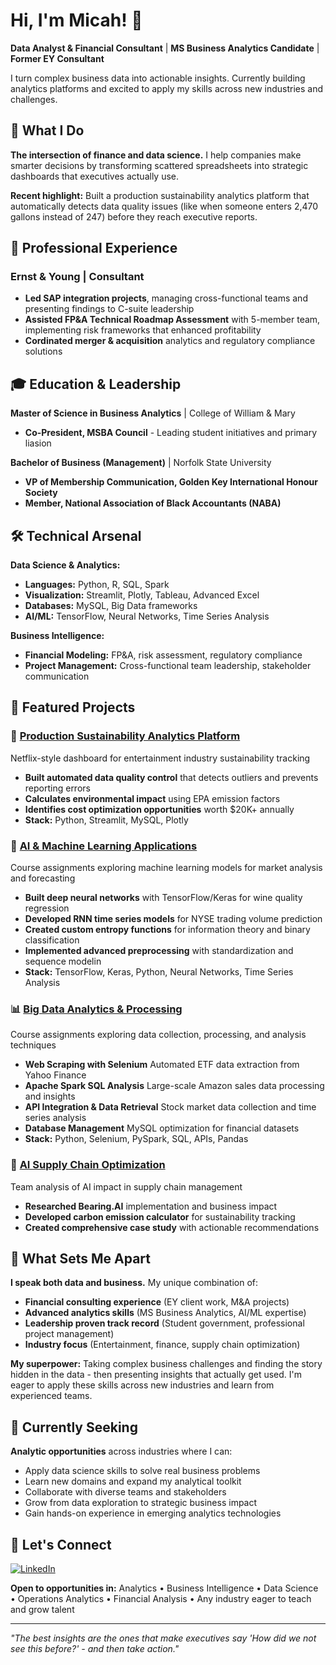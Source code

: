 # Hi, I'm Micah! 👋

**Data Analyst & Financial Consultant** | **MS Business Analytics Candidate** | **Former EY Consultant**

I turn complex business data into actionable insights. Currently building analytics platforms and excited to apply my skills across new industries and challenges.


## 🚀 What I Do

**The intersection of finance and data science.** I help companies make smarter decisions by transforming scattered spreadsheets into strategic dashboards that executives actually use.

**Recent highlight:** Built a production sustainability analytics platform that automatically detects data quality issues (like when someone enters 2,470 gallons instead of 247) before they reach executive reports.



## 💼 Professional Experience

### Ernst & Young | Consultant
- **Led SAP integration projects**, managing cross-functional teams and presenting findings to C-suite leadership
- **Assisted FP&A Technical Roadmap Assessment** with 5-member team, implementing risk frameworks that enhanced profitability
- **Cordinated merger & acquisition** analytics and regulatory compliance solutions



## 🎓 Education & Leadership

**Master of Science in Business Analytics** | College of William & Mary
- **Co-President, MSBA Council** - Leading student initiatives and primary liasion 

**Bachelor of Business (Management)** | Norfolk State University
- **VP of Membership Communication, Golden Key International Honour Society**
- **Member, National Association of Black Accountants (NABA)**



## 🛠️ Technical Arsenal

**Data Science & Analytics:**
- **Languages:** Python, R, SQL, Spark
- **Visualization:** Streamlit, Plotly, Tableau, Advanced Excel
- **Databases:** MySQL, Big Data frameworks
- **AI/ML:** TensorFlow, Neural Networks, Time Series Analysis

**Business Intelligence:**
- **Financial Modeling:** FP&A, risk assessment, regulatory compliance
- **Project Management:** Cross-functional team leadership, stakeholder communication



## 🎯 Featured Projects

### 🌱 [Production Sustainability Analytics Platform](https://github.com/MThompson384/Sustainability-Analytics)
Netflix-style dashboard for entertainment industry sustainability tracking
- **Built automated data quality control** that detects outliers and prevents reporting errors
- **Calculates environmental impact** using EPA emission factors
- **Identifies cost optimization opportunities** worth $20K+ annually
- **Stack:** Python, Streamlit, MySQL, Plotly

### 🧠 [AI & Machine Learning Applications](https://github.com/MThompson384/Artificial-Intelligence)
Course assignments exploring machine learning models for market analysis and forecasting
- **Built deep neural networks** with TensorFlow/Keras for wine quality regression
- **Developed RNN time series models** for NYSE trading volume prediction
- **Created custom entropy functions** for information theory and binary classification
- **Implemented advanced preprocessing** with standardization and sequence modelin
-  **Stack:** TensorFlow, Keras, Python, Neural Networks, Time Series Analysis

### 📊 [Big Data Analytics & Processing](https://github.com/MThompson384/Big-Data)
Course assignments exploring data collection, processing, and analysis techniques
- **Web Scraping with Selenium**  Automated ETF data extraction from Yahoo Finance
- **Apache Spark SQL Analysis** Large-scale Amazon sales data processing and insights
- **API Integration & Data Retrieval** Stock market data collection and time series analysis
- **Database Management** MySQL optimization for financial datasets
- **Stack:** Python, Selenium, PySpark, SQL, APIs, Pandas

### 🤖 [AI Supply Chain Optimization](https://github.com/MThompson384/Bearing.AI-Project)
Team analysis of AI impact in supply chain management
- **Researched Bearing.AI** implementation and business impact
- **Developed carbon emission calculator** for sustainability tracking
- **Created comprehensive case study** with actionable recommendations



## 🌟 What Sets Me Apart

**I speak both data and business.** My unique combination of:
- **Financial consulting experience** (EY client work, M&A projects)
- **Advanced analytics skills** (MS Business Analytics, AI/ML expertise) 
- **Leadership proven track record** (Student government, professional project management)
- **Industry focus** (Entertainment, finance, supply chain optimization)

**My superpower:** Taking complex business challenges and finding the story hidden in the data - then presenting insights that actually get used. I'm eager to apply these skills across new industries and learn from experienced teams.



## 🎯 Currently Seeking

**Analytic opportunities** across industries where I can:
- Apply data science skills to solve real business problems
- Learn new domains and expand my analytical toolkit
- Collaborate with diverse teams and stakeholders
- Grow from data exploration to strategic business impact
- Gain hands-on experience in emerging analytics technologies



## 🤝 Let's Connect

[![LinkedIn](https://img.shields.io/badge/LinkedIn-0077B5?style=for-the-badge&logo=linkedin&logoColor=white)](https://www.linkedin.com/in/micah-thompson-/)

**Open to opportunities in:** Analytics • Business Intelligence • Data Science •  Operations Analytics • Financial Analysis • Any industry eager to teach and grow talent

---

*"The best insights are the ones that make executives say 'How did we not see this before?' - and then take action."*
